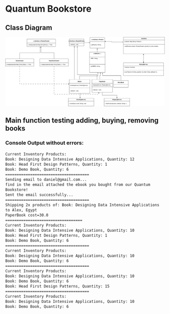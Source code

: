 # Quantum Bookstore

## Class Diagram

![Quantum Bookstore Class Diagram](docs/QuantumBookstore.drawio%20(2).svg)

## Main function testing adding, buying, removing books

### Console Output without errors:

```
Current Inventory Products:
Book: Designing Data Intensive Applications, Quantity: 12
Book: Head First Design Patterns, Quantity: 1
Book: Demo Book, Quantity: 6
=====================================
Sending email to daniel@gmail.com...
find in the email attached the ebook you bought from our Quantum Bookstore!
Sent the email successfully...
=====================================
Shipping 2x products of: Book: Designing Data Intensive Applications to Alex, Egypt
PaperBook cost=30.0
==================================
Current Inventory Products:
Book: Designing Data Intensive Applications, Quantity: 10
Book: Head First Design Patterns, Quantity: 1
Book: Demo Book, Quantity: 6
=====================================
Current Inventory Products:
Book: Designing Data Intensive Applications, Quantity: 10
Book: Demo Book, Quantity: 6
=====================================
Current Inventory Products:
Book: Designing Data Intensive Applications, Quantity: 10
Book: Demo Book, Quantity: 6
Book: Head First Design Patterns, Quantity: 15
=====================================
Current Inventory Products:
Book: Designing Data Intensive Applications, Quantity: 10
Book: Demo Book, Quantity: 6
```